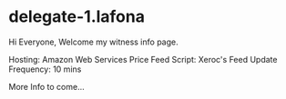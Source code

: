 # delegate-1.lafona
Hi Everyone, 
Welcome my witness info page.

Hosting: Amazon Web Services
Price Feed Script: Xeroc's
Feed Update Frequency: 10 mins

More Info to come...
